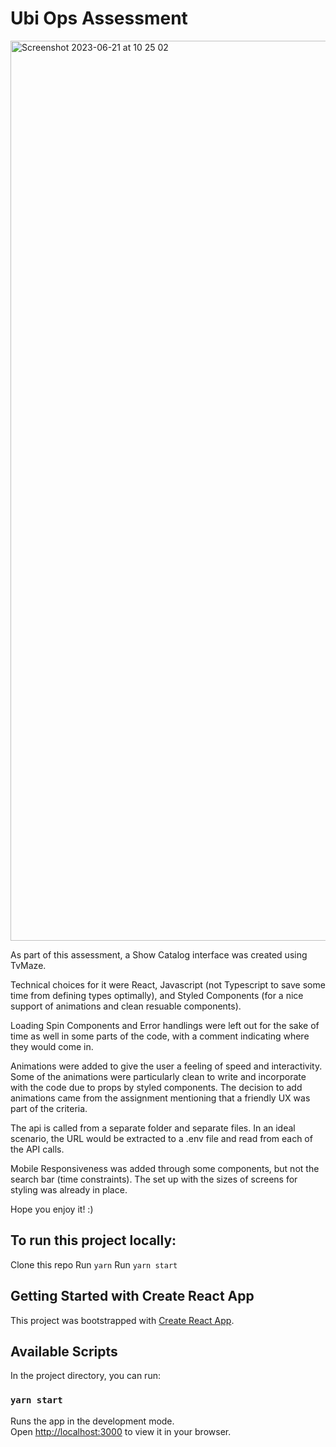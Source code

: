 # Ubi Ops Assessment

<img width="1440" alt="Screenshot 2023-06-21 at 10 25 02" src="https://github.com/jessikadg/ubiops-assessment/assets/48770521/6cabdec2-761c-4f4d-9bf4-c6b848c78d22">

As part of this assessment, a Show Catalog interface was created using TvMaze. 

Technical choices for it were React, Javascript (not Typescript to save some time from defining types optimally), and Styled Components (for a nice support of animations and clean resuable components).

Loading Spin Components and Error handlings were left out for the sake of time as well in some parts of the code, with a comment indicating where they would come in. 

Animations were added to give the user a feeling of speed and interactivity. Some of the animations were particularly clean to write and incorporate with the code due to props by styled components. The decision to add animations came from the assignment mentioning that a friendly UX was part of the criteria.

The api is called from a separate folder and separate files. In an ideal scenario, the URL would be extracted to a .env file and read from each of the API calls.

Mobile Responsiveness was added through some components, but not the search bar (time constraints). The set up with the sizes of screens for styling was already in place.

Hope you enjoy it! :)

## To run this project locally:

Clone this repo
Run `yarn`
Run `yarn start`


## Getting Started with Create React App

This project was bootstrapped with [Create React App](https://github.com/facebook/create-react-app).

## Available Scripts

In the project directory, you can run:

### `yarn start`

Runs the app in the development mode.\
Open [http://localhost:3000](http://localhost:3000) to view it in your browser.

